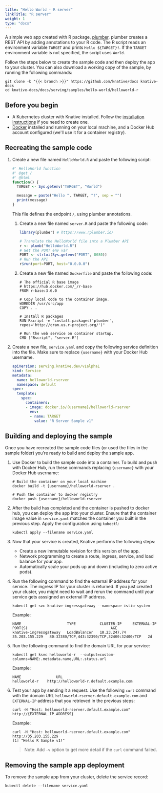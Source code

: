 ```yaml
---
title: "Hello World - R server"
linkTitle: "R server"
weight: 1
type: "docs"
---
```


A simple web app created with R package, [plumber](https://www.rplumber.io).
plumber creates a REST API by adding annotations to your R code. The R script
reads an environment variable `TARGET` and prints `Hello ${TARGET}!`. If the
`TARGET` environment variable is not specified, the script uses `World`.

Follow the steps below to create the sample code and then deploy the app to your
cluster. You can also download a working copy of the sample, by running the
following commands:

```shell
git clone -b "{{< branch >}}" https://github.com/knative/docs knative-docs
cd knative-docs/docs/serving/samples/hello-world/helloworld-r
```

## Before you begin

- A Kubernetes cluster with Knative installed. Follow the
  [installation instructions](../../../../install/README.md) if you need to
  create one.
- [Docker](https://www.docker.com) installed and running on your local machine,
  and a Docker Hub account configured (we'll use it for a container registry).

## Recreating the sample code

1. Create a new file named `HelloWorld.R` and paste the following script:

   ```R
   #' HelloWorld function
   #' @get /
   #' @html
   function() {
     TARGET <- Sys.getenv("TARGET", "World")

     message = paste("Hello ", TARGET, "!", sep = "")
     print(message)
   }
   ```

   This file defines the endpoint `/`, using plumber annotations.

   1. Create a new file named `server.R` and paste the following code:

      ```R
      library(plumber) # https://www.rplumber.io/

      # Translate the HelloWorld file into a Plumber API
      r <- plumb("HelloWorld.R")
      # Get the PORT env var
      PORT <- strtoi(Sys.getenv("PORT", 8080))
      # Run the API
      r$run(port=PORT, host="0.0.0.0")
      ```

   1. Create a new file named `Dockerfile` and paste the following code:

      ```docker
      # The official R base image
      # https://hub.docker.com/_/r-base
      FROM r-base:3.6.0

      # Copy local code to the container image.
      WORKDIR /usr/src/app
      COPY . .

      # Install R packages
      RUN Rscript -e "install.packages('plumber', repos='http://cran.us.r-project.org/')"

      # Run the web service on container startup.
      CMD ["Rscript", "server.R"]
      ```


1. Create a new file, `service.yaml` and copy the following service definition
   into the file. Make sure to replace `{username}` with your Docker Hub
   username.

   ```yaml
   apiVersion: serving.knative.dev/v1alpha1
   kind: Service
   metadata:
     name: helloworld-rserver
     namespace: default
   spec:
     template:
       spec:
         containers:
         - image: docker.io/{username}/helloworld-rserver
           env:
           - name: TARGET
             value: "R Server Sample v1"
   ```

## Building and deploying the sample

Once you have recreated the sample code files (or used the files in the sample
folder) you're ready to build and deploy the sample app.

1. Use Docker to build the sample code into a container. To build and push with
   Docker Hub, run these commands replacing `{username}` with your Docker Hub
   username:

   ```shell
   # Build the container on your local machine
   docker build -t {username}/helloworld-rserver .

   # Push the container to docker registry
   docker push {username}/helloworld-rserver
   ```

1. After the build has completed and the container is pushed to docker hub, you
   can deploy the app into your cluster. Ensure that the container image value
   in `service.yaml` matches the container you built in the previous step. Apply
   the configuration using `kubectl`:

   ```shell
   kubectl apply --filename service.yaml
   ```

1. Now that your service is created, Knative performs the following steps:

   - Create a new immutable revision for this version of the app.
   - Network programming to create a route, ingress, service, and load balance
     for your app.
   - Automatically scale your pods up and down (including to zero active pods).

1. Run the following command to find the external IP address for your service.
   The ingress IP for your cluster is returned. If you just created your
   cluster, you might need to wait and rerun the command until your service gets
   asssigned an external IP address.

   ```shell
   kubectl get svc knative-ingressgateway --namespace istio-system
   ```

   Example:

   ```shell
   NAME                     TYPE           CLUSTER-IP     EXTERNAL-IP      PORT(S)                                      AGE
   knative-ingressgateway   LoadBalancer   10.23.247.74   35.203.155.229   80:32380/TCP,443:32390/TCP,32400:32400/TCP   2d

   ```

1. Run the following command to find the domain URL for your service:

   ```shell
   kubectl get ksvc helloworld-r  --output=custom-columns=NAME:.metadata.name,URL:.status.url
   ```

   Example:

   ```shell
   NAME                URL
   helloworld-r    http://helloworld-r.default.example.com
   ```

1. Test your app by sending it a request. Use the following `curl` command with
   the domain URL `helloworld-rserver.default.example.com` and `EXTERNAL-IP`
   address that you retrieved in the previous steps:

   ```shell
   curl -H "Host: helloworld-rserver.default.example.com" http://{EXTERNAL_IP_ADDRESS}
   ```

   Example:

   ```shell
   curl -H "Host: helloworld-rserver.default.example.com" http://35.203.155.229
   [1] "Hello R Sample v1!"
   ```

   > Note: Add `-v` option to get more detail if the `curl` command failed.

## Removing the sample app deployment

To remove the sample app from your cluster, delete the service record:

```shell
kubectl delete --filename service.yaml
```
